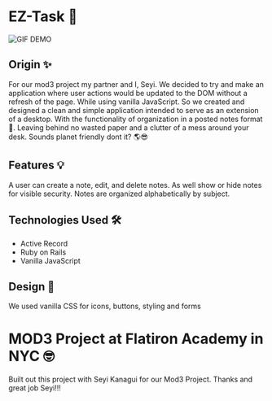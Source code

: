 # EZ-Task 📝

![GIF DEMO](gif/EZ-GIF.gif)

## Origin ✨
For our mod3 project my partner and I, Seyi. We decided to try and make an application where user actions would be updated to the DOM without a refresh of the page. While using vanilla JavaScript. So we created and designed a clean and simple application intended to serve as an extension of a desktop. With the functionality of organization in a posted notes format📝. Leaving behind no wasted paper and a clutter of a mess around your desk. Sounds planet friendly dont it? 🌎😎

## Features 💡

A user can create a note, edit, and delete notes. As well show or hide notes for visible security. Notes are organized alphabetically by subject.

## Technologies Used 🛠

* Active Record
* Ruby on Rails
* Vanilla JavaScript

## Design 🎨

We used vanilla CSS for icons, buttons, styling and forms 

# MOD3 Project at Flatiron Academy in NYC 🤓

Built out this project with Seyi Kanagui for our Mod3 Project. Thanks and great job Seyi!!! 
